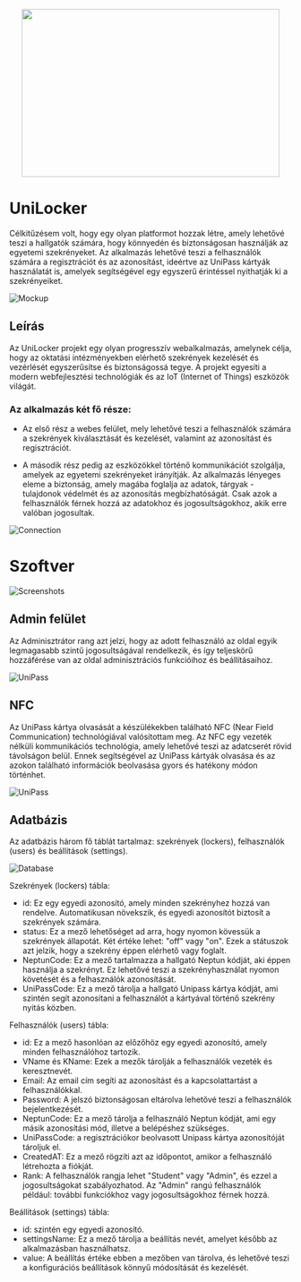 <p align="center">
  <img width="460" height="300" src="https://unideb.toxy.hu/icons/logo.png">
</p>

# UniLocker
Célkitűzésem volt, hogy egy olyan platformot hozzak létre, amely lehetővé teszi a hallgatók számára, hogy könnyedén és biztonságosan használják az egyetemi szekrényeket. Az alkalmazás lehetővé teszi a felhasználók számára a regisztrációt és az azonosítást, ideértve az UniPass kártyák használatát is, amelyek segítségével egy egyszerű érintéssel nyithatják ki a szekrényeiket. 

![Mockup](https://unideb.toxy.hu/icons/mockup.png)

## Leírás

Az UniLocker projekt egy olyan progresszív webalkalmazás, amelynek célja, hogy az oktatási intézményekben elérhető szekrények kezelését és vezérlését egyszerűsítse és biztonságossá tegye. A projekt egyesíti a modern webfejlesztési technológiák és az IoT (Internet of Things) eszközök világát.

### Az alkalmazás két fő része:
- Az első rész a webes felület, mely lehetővé teszi a felhasználók számára a szekrények kiválasztását és kezelését, valamint az azonosítást és regisztrációt.

- A második rész pedig az eszközökkel történő kommunikációt szolgálja, amelyek az egyetemi szekrényeket irányítják. Az alkalmazás lényeges eleme a biztonság, amely magába foglalja az adatok, tárgyak - tulajdonok védelmét és az azonosítás megbízhatóságát. Csak azok a felhasználók férnek hozzá az adatokhoz és jogosultságokhoz, akik erre valóban jogosultak.

![Connection](https://unideb.toxy.hu/icons/connection.png)

# Szoftver

![Screenshots](https://unideb.toxy.hu/icons/pwamerged.png)

## Admin felület

Az Adminisztrátor rang azt jelzi, hogy az adott felhasználó az oldal egyik legmagasabb szintű jogosultságával rendelkezik, és így teljeskörű hozzáférése van az oldal adminisztrációs funkcióihoz és beállításaihoz. 

![UniPass](https://unideb.toxy.hu/icons/adminoldal.png)

## NFC 
Az UniPass kártya olvasását a készülékekben található NFC (Near Field Communication) technológiával valósítottam meg. Az NFC egy vezeték nélküli kommunikációs technológia, amely lehetővé teszi az adatcserét rövid távolságon belül. Ennek segítségével az UniPass kártyák olvasása és az azokon található információk beolvasása gyors és hatékony módon történhet. 

![UniPass](https://unideb.toxy.hu/icons/unipass.png)

## Adatbázis
Az adatbázis három fő táblát tartalmaz: szekrények (lockers), felhasználók (users) és beállítások (settings).

![Database](https://unideb.toxy.hu/icons/adatb.png)

Szekrények (lockers) tábla:
- id: Ez egy egyedi azonosító, amely minden szekrényhez hozzá van rendelve. Automatikusan növekszik, és egyedi azonosítót biztosít a szekrények számára.
- status: Ez a mező lehetőséget ad arra, hogy nyomon kövessük a szekrények állapotát. Két értéke lehet: "off" vagy "on". Ezek a státuszok azt jelzik, hogy a szekrény éppen elérhető vagy foglalt.
- NeptunCode: Ez a mező tartalmazza a hallgató Neptun kódját, aki éppen használja a szekrényt. Ez lehetővé teszi a szekrényhasználat nyomon követését és a felhasználók azonosítását.
- UniPassCode: Ez a mező tárolja a hallgató Unipass kártya kódját, ami szintén segít azonosítani a felhasználót a kártyával történő szekrény nyitás közben.

Felhasználók (users) tábla:
- id: Ez a mező hasonlóan az előzőhöz egy egyedi azonosító, amely minden felhasználóhoz tartozik.
- VName és KName: Ezek a mezők tárolják a felhasználók vezeték és keresztnevét.
- Email: Az email cím segíti az azonosítást és a kapcsolattartást a felhasználókkal.
- Password: A jelszó biztonságosan eltárolva lehetővé teszi a felhasználók bejelentkezését.
- NeptunCode: Ez a mező tárolja a felhasználó Neptun kódját, ami egy másik azonosítási mód, illetve a belépéshez szükséges.
- UniPassCode: a regisztrációkor beolvasott Unipass kártya azonosítóját tároljuk el.
- CreatedAT: Ez a mező rögzíti azt az időpontot, amikor a felhasználó létrehozta a fiókját.
- Rank: A felhasználók rangja lehet "Student" vagy "Admin", és ezzel a jogosultságokat szabályozhatod. Az "Admin" rangú felhasználók például: további funkciókhoz vagy jogosultságokhoz férnek hozzá.

Beállítások (settings) tábla:
- id: szintén egy egyedi azonosító.
- settingsName: Ez a mező tárolja a beállítás nevét, amelyet később az alkalmazásban használhatsz.
- value: A beállítás értéke ebben a mezőben van tárolva, és lehetővé teszi a konfigurációs beállítások könnyű módosítását és kezelését.



